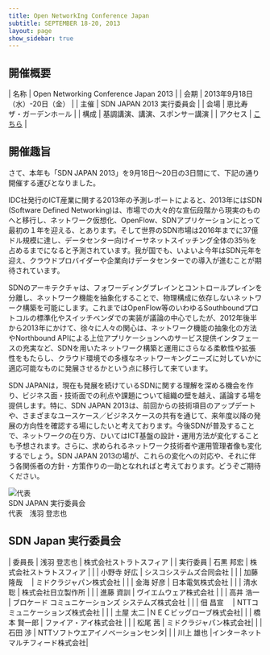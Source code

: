 ```yaml
---
title: Open NetworkIng Conference Japan
subtitle: SEPTEMBER 18-20, 2013
layout: page
show_sidebar: true
---
```

## 開催概要

| 名称     | Open Networking Conference Japan 2013 |
| 会期     | 2013年9月18日（水）-20日（金） |
| 主催     | SDN JAPAN 2013 実行委員会 |
| 会場     | 恵比寿　ザ・ガーデンホール |
| 構成     | 基調講演、講演、スポンサー講演 |
| アクセス | [こちら]({{site.baseurl}}/access/) | 

## 開催趣旨

さて、本年も「SDN JAPAN 2013」を9月18日～20日の3日間にて、下記の通り開催する運びとなりました。

IDC社発行のICT産業に関する2013年の予測レポートによると、2013年にはSDN (Software Defined Networking)は、市場での大々的な宣伝段階から現実のものへと移行し、ネットワーク仮想化、OpenFlow、SDNアプリケーションにとって最初の１年を迎える、とあります。そして世界のSDN市場は2016年までに37億ドル規模に達し、データセンター向けイーサネットスイッチング全体の35％を占めるまでになると予測されています。我が国でも、いよいよ今年はSDN元年を迎え、クラウドプロバイダーや企業向けデータセンターでの導入が進むことが期待されています。

SDNのアーキテクチャは、フォワーディングプレインとコントロールプレインを分離し、ネットワーク機能を抽象化することで、物理構成に依存しないネットワーク構築を可能にします。これまではOpenFlow等のいわゆるSouthboundプロトコルの標準化やスイッチベンダでの実装が議論の中心でしたが、2012年後半から2013年にかけて、徐々に人々の関心は、ネットワーク機能の抽象化の方法やNorthbound APIによる上位アプリケーションへのサービス提供インタフェースの充実など、SDNを用いたネットワーク構築と運用にさらなる柔軟性や拡張性をもたらし、クラウド環境での多様なネットワーキングニーズに対していかに適応可能なものに発展させるかという点に移行して来ています。

SDN JAPANは，現在も発展を続けているSDNに関する理解を深める機会を作り、ビジネス面・技術面での利点や課題について組織の壁を越え、議論する場を提供します。特に、SDN JAPAN 2013は、前回からの技術項目のアップデートや、さまざまなユースケース／ビジネスケースの共有を通じて、来年度以降の発展の方向性を確認する場にしたいと考えております。今後SDNが普及することで、ネットワークの在り方、ひいてはICT基盤の設計・運用方法が変化することも予想されます。さらに、求められるネットワーク技術者や運用管理者像も変化するでしょう。SDN JAPAN 2013の場が、これらの変化への対応や、それに伴う各関係者の方針・方策作りの一助となれればと考えております。どうぞご期待ください。

![代表]({{site.baseurl}}/img/asaba.jpg)<br />
SDN JAPAN 実行委員会<br />
代表　浅羽 登志也

## SDN Japan 実行委員会

| 委員長 | 浅羽 登志也 | 株式会社ストラトスフィア | 
| 実行委員 | 石黒 邦宏 | 株式会社ストラトスフィア | 
| | 小野寺 好広 | シスコシステムズ合同会社 |
| | 加藤 隆哉 　| ミドクラジャパン株式会社 |
| | 金海 好彦 | 日本電気株式会社 | 
| | 清水 聡 | 株式会社日立製作所 |
| | 進藤 資訓 | ヴイエムウェア株式会社 |
| | 高井 浩一 | ブロケード コミュニケーションズ システムズ株式会社 |
| | 佃 昌宣 　| NTTコミュニケーションズ株式会社 |
| | 土屋 太二 |ＮＥＣビッグローブ株式会社|
| | 橋本 賢一郎 | ファイア・アイ株式会社 |
| | 松尾 茜 |	ミドクラジャパン株式会社|
| | 石田 渉 | NTTソフトウエアイノベーションセンタ|
| | 川上 雄也 |インターネットマルチフィード株式会社|
